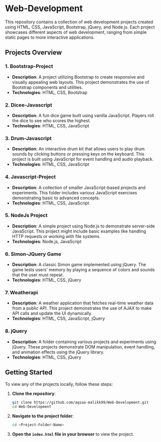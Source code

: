 # Web-Development

This repository contains a collection of web development projects created using HTML, CSS, JavaScript, Bootstrap, jQuery, and Node.js. Each project showcases different aspects of web development, ranging from simple static pages to more interactive applications.

## Projects Overview

### 1. **Bootstrap-Project**
- **Description**: A project utilizing Bootstrap to create responsive and visually appealing web layouts. This project demonstrates the use of Bootstrap components and utilities.
- **Technologies**: HTML, CSS, Bootstrap

### 2. **Dicee-Javascript**
- **Description**: A fun dice game built using vanilla JavaScript. Players roll the dice to see who scores the highest.
- **Technologies**: HTML, CSS, JavaScript

### 3. **Drum-Javascript**
- **Description**: An interactive drum kit that allows users to play drum sounds by clicking buttons or pressing keys on the keyboard. This project is built using JavaScript for event handling and audio playback.
- **Technologies**: HTML, CSS, JavaScript

### 4. **Javascript-Project**
- **Description**: A collection of smaller JavaScript-based projects and experiments. This folder includes various JavaScript exercises demonstrating basic to advanced concepts.
- **Technologies**: HTML, CSS, JavaScript

### 5. **NodeJs Project**
- **Description**: A simple project using Node.js to demonstrate server-side JavaScript. This project might include basic examples like handling HTTP requests or working with file systems.
- **Technologies**: Node.js, JavaScript

### 6. **Simon-JQuery Game**
- **Description**: A classic Simon game implemented using jQuery. The game tests users' memory by playing a sequence of colors and sounds that the user must repeat.
- **Technologies**: HTML, CSS, jQuery

### 7. **Weatherapi**
- **Description**: A weather application that fetches real-time weather data from a public API. This project demonstrates the use of AJAX to make API calls and update the UI dynamically.
- **Technologies**: HTML, CSS, JavaScript, jQuery

### 8. **jQuery**
- **Description**: A folder containing various projects and experiments using jQuery. These projects demonstrate DOM manipulation, event handling, and animation effects using the jQuery library.
- **Technologies**: HTML, CSS, jQuery

## Getting Started

To view any of the projects locally, follow these steps:

1. **Clone the repository**:
   ```bash
   git clone https://github.com/aqsaa-malikk99/Web-Development.git
   cd Web-Development
   ```

2. **Navigate to the project folder**:
   ```bash
   cd <Project-Folder-Name>
   ```

3. **Open the `index.html` file in your browser** to view the project.

